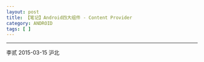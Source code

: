 ```yaml
---
layout: post
title: 【笔记】Android四大组件 - Content Provider
category: ANDROID
tags: [ ]
---
```



---
李贰 2015-03-15 沪北
